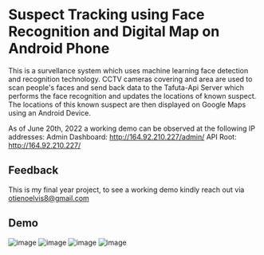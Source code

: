 
# Suspect Tracking using Face Recognition and Digital Map on Android Phone

This is a survellance system which uses machine learning face detection and recognition technology. CCTV cameras covering and area are used to scan people's faces and send back data to the Tafuta-Api Server which performs the face recognition and updates the locations of known suspect.
The locations of this known suspect are then displayed on Google Maps using an Android Device.

As of June 20th, 2022 a working demo can be observed at the following IP addresses:
Admin Dashboard: http://164.92.210.227/admin/
API Root: http://164.92.210.227/

## Feedback

This is my final year project, to see a working demo kindly reach out via otienoelvis8@gmail.com


## Demo

![image](https://drive.google.com/uc?export=view&id=15-8wbScQ__khgMvJ-to-j7Ds1donpuLl)
![image](https://drive.google.com/uc?export=view&id=1Itl4TOwX9QuLY3ByEUdcb_5PrY27JT-h)
![image](https://drive.google.com/uc?export=view&id=13zXaZ3McCgwK1DqIPNfPECYR1z3I6So5)
![image](https://drive.google.com/uc?export=view&id=1lcdj4pRy9IWc5rd9oQQe8qF_KLitkgzn)

